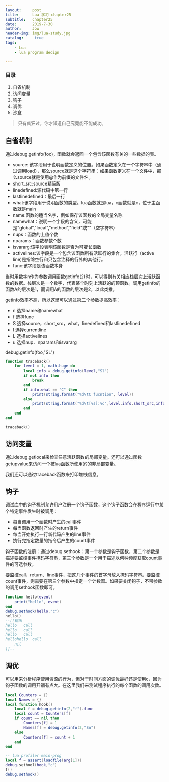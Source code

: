 ```yaml
---
layout:     post
title:      Lua 学习 chapter25
subtitle:   chapter25
date:       2019-7-30
author:     Jow
header-img: img/lua-study.jpg
catalog: 	 true 
tags:
    - Lua
    - lua program dedign

---
```


### 目录
1. 自省机制
2. 访问变量
3. 钩子
4. 调优
5. 沙盒

> 只有疯狂过，你才知道自己究竟能不能成功。

## 自省机制
通过debug.getinfo(foo)，函数就会返回一个包含该函数有关的一些数据的表。

* source: 该字段用于说明函数定义的位置。如果函数定义在一个字符串中（通过调用load），那么source就是这个字符串：如果函数定义在一个文件中，那么source就是使用@作为前缀的文件名。
* short_src:source精简版
* linedefined:源代码中第一行
* lastlinedefined：最后一行
* what:该字段用于说明函数的类型。lua函数就是lua，c函数就是c，位于主函数就是main
* name:函数的适当名字，例如保存该函数的全局变量名称
* namewhat：说明一个字段的含义，可能是"global","local","method","field"或""（空字符串）
* nups：函数的上值个数
* nparams：函数参数个数
* isvararg:该字段表明该函数是否为可变长函数
* activelines:该字段是一个包含该函数所有活跃行的集合。活跃行（active line)是指除空行和只包含注释的行外的其他行。
* func:该字段是该函数本身

当时用数字n作为参数调用函数getinfo(2)时，可以得到有关相应栈层次上活跃函数的数据。栈层次是一个数字，代表某个时刻上活跃的的顶函数。调用getinfo的函数A的层次是1，而调用A的函数的层次是2，以此类推。

getinfo效率不高，所以这里可以通过第二个参数提高效率：

* n  选择name和namewhat
* f  选择func 
* S  选择source，short_src，what，linedefined和lastlinedefined
* l  选择currentline
* L  选择activelines
* u  选择nup、nparams和isvararg

debug.getinfo(foo,"SL")

```lua
function traceback()
    for level = 1, math.huge do
        local info = debug.getinfo(level,"Sl")
        if not info then
            break
        end
        if info.what == "C" then
            print(string.format("%d\tC fucntion", level))
        else
            print(string.format("%d\t[%s]:%d",level,info.short_src,info.currentline))
        end
    end
end

traceback()
```

## 访问变量
通过debug.getlocal来检查任意活跃函数的局部变量。还可以通过函数getupvalue来访问一个被lua函数所使用的的非局部变量。

我们还可以通过traceback函数来打印堆栈信息。

## 钩子

调试库中的钩子机制允许用户注册一个钩子函数，这个钩子函数会在程序运行中某个特定事件发生时被调用：

* 每当调用一个函数时产生的call事件
* 每当函数返回时产生的return事件
* 每当开始执行一行新代码产生的line事件
* 执行完指定数量的指令后产生的count事件

钩子函数的注册：通过debug.sethook：第一个参数是钩子函数，第二个参数是描述要监控事件掩码字符串，第三个参数是一个用于描述以何种频度获取count事件的可选参数。

要监控call、return、line事件，把这几个事件的首字母放入掩码字符串。要监控count事件，则需要在第三个参数中指定一个计数器。如果要关闭钩子，不带参数的调用sethook函数即可。

```lua
function hello(event)
    print("hello", event)
end
debug.sethook(hello,"c")
hello()
--[[输出
hello	call
hello	call
hello	call
hellohello	call
	nil
]]--


```

## 调优

可以用来分析程序使用资源的行为，但对于时间方面的调优最好还是使用c，因为钩子函数的调用开销有点大。在这里我们来测试程序执行的每个函数的调用次数。

```lua
local Counters = {}
local Names = {}
local function hook()
    local f = debug.getinfo(2,"f").func
    local count = Counters[f]
    if count == nil then
        Counters[f] = 1
        Names[f] = debug.getinfo(2,"Sn")
    else
        Counters[f] = count + 1
    end
end

-- lua profiler main-prog
local f = assert(loadfile(arg[1]))
debug.sethool(hook,"c")
f()
debug.sethook()


```


